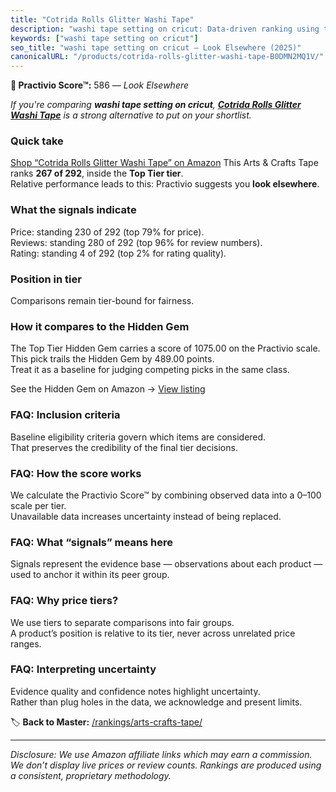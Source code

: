```yaml
---
title: "Cotrida Rolls Glitter Washi Tape"
description: "washi tape setting on cricut: Data-driven ranking using the Practivio Score™. Positioned by quality, value, demand, findability, momentum."
keywords: ["washi tape setting on cricut"]
seo_title: "washi tape setting on cricut — Look Elsewhere (2025)"
canonicalURL: "/products/cotrida-rolls-glitter-washi-tape-B0DMN2MQ1V/"
---
```


**🚫 Practivio Score™:** 586 — _Look Elsewhere_


*If you're comparing **washi tape setting on cricut**, **[Cotrida Rolls Glitter Washi Tape](https://www.amazon.com/dp/B0DMN2MQ1V?tag=practivio-20)** is a strong alternative to put on your shortlist.*
### Quick take
[Shop “Cotrida Rolls Glitter Washi Tape” on Amazon](https://www.amazon.com/dp/B0DMN2MQ1V?tag=practivio-20)
This Arts & Crafts Tape ranks **267 of 292**, inside the **Top Tier tier**.  
Relative performance leads to this: Practivio suggests you **look elsewhere**.

### What the signals indicate
Price: standing 230 of 292 (top 79% for price).  
Reviews: standing 280 of 292 (top 96% for review numbers).  
Rating: standing 4 of 292 (top 2% for rating quality).  

### Position in tier
Comparisons remain tier-bound for fairness.

### How it compares to the Hidden Gem
The Top Tier Hidden Gem carries a score of 1075.00 on the Practivio scale.  
This pick trails the Hidden Gem by 489.00 points.  
Treat it as a baseline for judging competing picks in the same class.  

See the Hidden Gem on Amazon → [View listing](https://www.amazon.com/dp/B0025W9AWA?tag=practivio-20)

### FAQ: Inclusion criteria
Baseline eligibility criteria govern which items are considered.  
That preserves the credibility of the final tier decisions.

### FAQ: How the score works
We calculate the Practivio Score™ by combining observed data into a 0–100 scale per tier.  
Unavailable data increases uncertainty instead of being replaced.

### FAQ: What “signals” means here
Signals represent the evidence base — observations about each product — used to anchor it within its peer group.

### FAQ: Why price tiers?
We use tiers to separate comparisons into fair groups.  
A product’s position is relative to its tier, never across unrelated price ranges.

### FAQ: Interpreting uncertainty
Evidence quality and confidence notes highlight uncertainty.  
Rather than plug holes in the data, we acknowledge and present limits.


🏷️ **Back to Master:** [/rankings/arts-crafts-tape/](/rankings/arts-crafts-tape/)

---
_Disclosure: We use Amazon affiliate links which may earn a commission. We don’t display live prices or review counts. Rankings are produced using a consistent, proprietary methodology._
